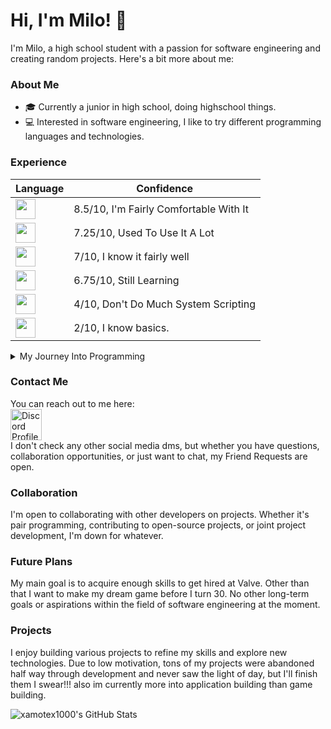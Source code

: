 # Hi, I'm Milo! 👋 

I'm Milo, a high school student with a passion for software engineering and creating random projects. Here's a bit more about me:

### About Me

 - 🎓 Currently a junior in high school, doing highschool things. 
- 💻 Interested in software engineering, I like to try different programming languages and technologies.

### Experience

|<b>Language</b>|<b>Confidence</b>|
|-|-|
|<img src="https://img.shields.io/badge/Python%20-%20%23000000?style=flat&logo=Python&logoColor=f7ce3d" height=32></img>|8.5/10, I'm Fairly Comfortable With It|
|<img src="https://img.shields.io/badge/JavaScript%20-%20%23000000?style=flat&logo=Node.js&logoColor=68a063" height=32></img>|7.25/10, Used To Use It A Lot|
|<img src="https://img.shields.io/badge/Java%20-%20%23000000?style=flat&logo=Coffeescript&logoColor=f7ce3d" height=32></img>|7/10, I know it fairly well|
|<img src="https://img.shields.io/badge/CSharp%20-%20%23000000?style=flat&logo=Sharp&logoColor=9b4993" height=32></img>|6.75/10, Still Learning|
|<img src="https://img.shields.io/badge/Bash%20-%20%23000000?style=flat&logo=GNUBash&logoColor=12732c" height=32></img>|4/10, Don't Do Much System Scripting|
|<img src="https://img.shields.io/badge/C++%20-%20%23000000?style=flat&logo=Cplusplus&logoColor=00599C" height=32></img>|2/10, I know basics.


<details><summary>My Journey Into Programming</summary>

I embarked on my programming journey at the age of 13 with a dream of designing my own game. Starting in Unity, I quickly encountered the challenge of C# but found relief during my freshman year of high school when I enrolled in a computer programming class. There, I learned JavaScript essentials and was captivated by the endless possibilities. Experimenting with small projects, I later ventured into HTML to create a file-sharing website for my friends. Later that year, one of my friends started joking about me getting a job at Valve, as he had wanted them to make a Team Fortress 2 update. This prompted me to look into it and find out that Valve had the exact working structure that matched my style.

Dabbling in C#, I ventured into modding a game I was passionate about, finding a warm and welcoming community of moderators. Despite encountering burnout during the final stretch of my mod, I took a break from development, eventually abandoning the project after the games developers added the main idea of the mod to the game.

Roughly 6 months passed by and I joined a Youtuber's minecraft server. I enjoyed the server for a while before asking the now owner of the server if i could join the development team. He decided to give me a chance and let me show my skills. He later gave me a future update to work on, and i focused on adding many features for that update. A few days later, I was informed that the server would be going under a rebrand, as the owner decided that they wanted to step away. The new owner and I would brainstorm names for the server as we went under the rebrand, and we eventually settled on the name "RealmForged". That brings us to today, I've been dedicating most of my waking hours to this project, as i think it has the potential to be great. We're planning on going into beta sometime in october of 2024.

Now, I'm dedicated to expanding my skills, aiming for a computer engineering degree, and hoping to pursue a career at Valve in my 20s.
</details>

### Contact Me

You can reach out to me here:
<br>
<a href=https://discord.com/users/450702721763508235>
<img src=https://assets-global.website-files.com/6257adef93867e50d84d30e2/636e0a69f118df70ad7828d4_icon_clyde_blurple_RGB.svg alt="Discord Profile" width=50 height=50>
</a>
<br>
I don't check any other social media dms, but whether you have questions, collaboration opportunities, or just want to chat, my Friend Requests are open.

### Collaboration

I'm open to collaborating with other developers on projects. Whether it's pair programming, contributing to open-source projects, or joint project development, I'm down for whatever.

### Future Plans

My main goal is to acquire enough skills to get hired at Valve. Other than that I want to make my dream game before I turn 30. No other long-term goals or aspirations within the field of software engineering at the moment.

### Projects

I enjoy building various projects to refine my skills and explore new technologies. Due to low motivation, tons of my projects were abandoned half way through development and never saw the light of day, but I'll finish them I swear!!! also im currently more into application building than game building.

![xamotex1000's GitHub Stats](https://github-readme-stats.vercel.app/api?username=xamotex1000&title_color=803030&text_color=b1b1b1&border_color=303030&bg_color=000015)
